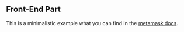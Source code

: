 ## Front-End Part

This is a minimalistic example what you can find in the [metamask docs](https://docs.metamask.io/guide/create-dapp.html#basic-action-part-1).
